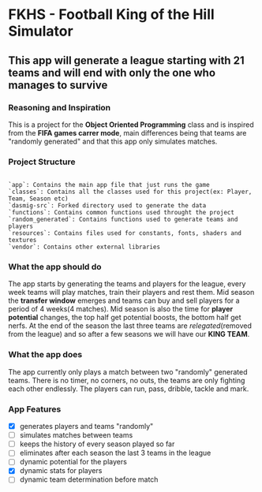 # FKHS - Football King of the Hill Simulator

## This app will generate a league starting with 21 teams and will end with only the one who manages to survive

### Reasoning and Inspiration

This is a project for the **Object Oriented Programming** class and is inspired from the **FIFA games carrer mode**, main differences being that teams are "randomly generated" and that this app only simulates matches.

### Project Structure

```

`app`: Contains the main app file that just runs the game
`classes`: Contains all the classes used for this project(ex: Player, Team, Season etc)
`dasmig-src`: Forked directory used to generate the data
`functions`: Contains common functions used throught the project
`random_generated`: Contains functions used to generate teams and players
`resources`: Contains files used for constants, fonts, shaders and textures
`vendor`: Contains other external libraries

```

### What the app should do

The app starts by generating the teams and players for the league, every week teams will play matches, train their players and rest them.
Mid season the **transfer window** emerges and teams can buy and sell players for a period of 4 weeks(4 matches). Mid season is also the time for **player potential** changes, the top half get potential boosts, the bottom half get nerfs. At the end of the season the last three teams are *relegated*(removed from the league) and so after a few seasons we will have our **KING TEAM**.

### What the app does

The app currently only plays a match between two "randomly" generated teams. There is no timer, no corners, no outs, the teams are only fighting each other endlessly. The players can run, pass, dribble, tackle and mark.

### App Features

- [x] generates players and teams "randomly"
- [ ] simulates matches between teams
- [ ] keeps the history of every season played so far
- [ ] eliminates after each season the last 3 teams in the league
- [ ] dynamic potential for the players
- [x] dynamic stats for players
- [ ] dynamic team determination before match
